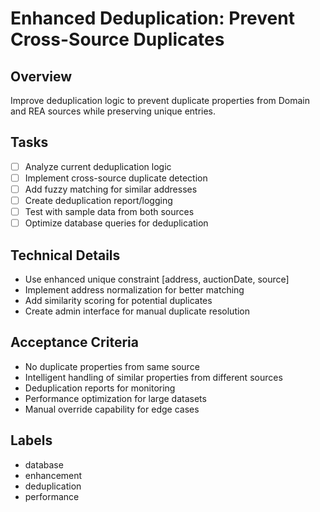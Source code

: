 # Enhanced Deduplication: Prevent Cross-Source Duplicates

## Overview
Improve deduplication logic to prevent duplicate properties from Domain and REA sources while preserving unique entries.

## Tasks
- [ ] Analyze current deduplication logic
- [ ] Implement cross-source duplicate detection
- [ ] Add fuzzy matching for similar addresses
- [ ] Create deduplication report/logging
- [ ] Test with sample data from both sources
- [ ] Optimize database queries for deduplication

## Technical Details
- Use enhanced unique constraint [address, auctionDate, source]
- Implement address normalization for better matching
- Add similarity scoring for potential duplicates
- Create admin interface for manual duplicate resolution

## Acceptance Criteria
- No duplicate properties from same source
- Intelligent handling of similar properties from different sources
- Deduplication reports for monitoring
- Performance optimization for large datasets
- Manual override capability for edge cases

## Labels
- database
- enhancement
- deduplication
- performance